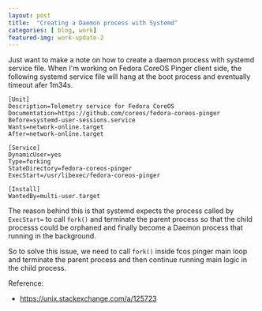 ```yaml
---
layout: post
title:  "Creating a Daemon process with Systemd"
categories: [ blog, work]
featured-img: work-update-2
---
```


Just want to make a note on how to create a daemon process with systemd
service file. When I'm working on Fedora CoreOS Pinger client side, the following systemd service file will hang at the boot process and eventually
timeout afer 1m34s.

```
[Unit]
Description=Telemetry service for Fedora CoreOS
Documentation=https://github.com/coreos/fedora-coreos-pinger
Before=systemd-user-sessions.service
Wants=network-online.target
After=network-online.target

[Service]
DynamicUser=yes
Type=forking
StateDirectory=fedora-coreos-pinger
ExecStart=/usr/libexec/fedora-coreos-pinger

[Install]
WantedBy=multi-user.target

```

The reason behind this is that systemd expects the process called by `ExecStart=` to call `fork()` and terminate the parent process so that
the child processs could be orphaned and finally become a Daemon process that
running in the background.

So to solve this issue, we need to call `fork()` inside fcos pinger main
loop and terminate the parent process and then continue running main logic
in the child process.

Reference:
 - https://unix.stackexchange.com/a/125723
